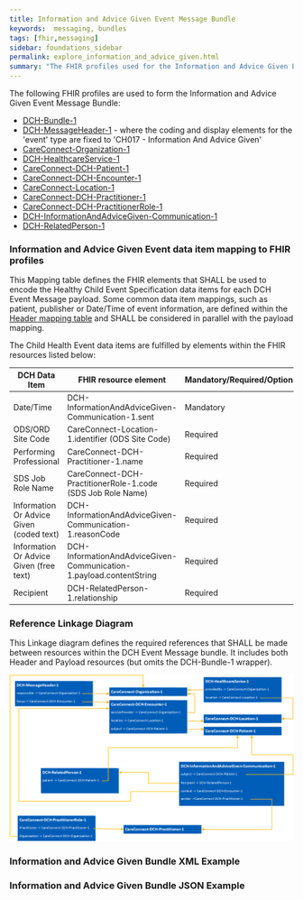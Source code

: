 ```yaml
---
title: Information and Advice Given Event Message Bundle
keywords:  messaging, bundles
tags: [fhir,messaging]
sidebar: foundations_sidebar
permalink: explore_information_and_advice_given.html
summary: "The FHIR profiles used for the Information and Advice Given Event Message Bundle"
---
```


The following FHIR profiles are used to form the Information and Advice Given Event Message Bundle:

- [DCH-Bundle-1](https://fhir.nhs.uk/STU3/StructureDefinition/DCH-Bundle-1)
- [DCH-MessageHeader-1](https://fhir.nhs.uk/STU3/StructureDefinition/DCH-MessageHeader-1) - where the coding and display elements for the 'event' type are fixed to 'CH017 - Information And Advice Given'
- [CareConnect-Organization-1](https://fhir.hl7.org.uk/STU3/StructureDefinition/CareConnect-Organization-1)
- [DCH-HealthcareService-1](https://fhir.nhs.uk/STU3/StructureDefinition/DCH-HealthcareService-1)
- [CareConnect-DCH-Patient-1](https://fhir.nhs.uk/STU3/StructureDefinition/CareConnect-DCH-Patient-1)
- [CareConnect-DCH-Encounter-1](https://fhir.nhs.uk/STU3/StructureDefinition/CareConnect-DCH-Encounter-1)
- [CareConnect-Location-1](https://fhir.hl7.org.uk/STU3/StructureDefinition/CareConnect-Location-1)
- [CareConnect-DCH-Practitioner-1](https://fhir.nhs.uk/STU3/StructureDefinition/CareConnect-DCH-Practitioner-1)
- [CareConnect-DCH-PractitionerRole-1](https://fhir.nhs.uk/STU3/StructureDefinition/CareConnect-DCH-PractitionerRole-1)
- [DCH-InformationAndAdviceGiven-Communication-1](https://fhir.nhs.uk/STU3/StructureDefinition/DCH-InformationAndAdviceGiven-Communication-1)
- [DCH-RelatedPerson-1](https://fhir.nhs.uk/STU3/StructureDefinition/DCH-RelatedPerson-1)


### Information and Advice Given Event data item mapping to FHIR profiles ###

This Mapping table defines the FHIR elements that SHALL be used to encode the Healthy Child Event Specification data items for each DCH Event Message payload.
Some common data item mappings, such as patient, publisher or Date/Time of event information, are defined within the [Header mapping table](../explore_event_header_design.html) and SHALL be considered in parallel with the payload mapping.

The Child Health Event data items are fulfilled by elements within the FHIR resources listed below:

| DCH Data Item               | FHIR resource element                                               | Mandatory/Required/Optional | Note                    |
|-----------------------------|---------------------------------------------------------------------|-----------------------------|-------------------------|
| Date/Time                        | DCH-InformationAndAdviceGiven-Communication-1.sent                            | Mandatory                   | Format is YYYY-MM-DD”T”HH:MM:SS                       |
| ODS/ORD Site Code              | CareConnect-Location-1.identifier (ODS Site Code)               | Required                   |                         |
| Performing Professional          | CareConnect-DCH-Practitioner-1.name                                 | Required                   |                         |
| SDS Job Role Name           | CareConnect-DCH-PractitionerRole-1.code (SDS Job Role Name) 		| Required                   |                         |
| Information Or Advice Given (coded text) | DCH-InformationAndAdviceGiven-Communication-1.reasonCode  | Required                    |                         |
| Information Or Advice Given (free text) | DCH-InformationAndAdviceGiven-Communication-1.payload.contentString  | Required                    |                         |
| Recipient                   | DCH-RelatedPerson-1.relationship                                    | Required                    |                         |

### Reference Linkage Diagram ###

This Linkage diagram defines the required references that SHALL be made between resources within the DCH Event Message bundle. It includes both Header and Payload resources (but omits the DCH-Bundle-1 wrapper).

<img src="images/explore/InformationAndAdviceGiven.png">

### Information and Advice Given Bundle XML Example ###

<script src="https://gist.github.com/IOPS-DEV/23d2e722f353f904501a853e7054b56a.js"></script>

###  Information and Advice Given Bundle JSON Example ###

<script src="https://gist.github.com/IOPS-DEV/86d31cb3975134db49f826b9fd93b2d1.js"></script>